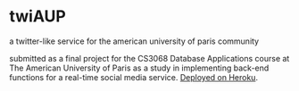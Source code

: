 # twiAUP
a twitter-like service for the american university of paris community

submitted as a final project for the CS3068 Database Applications course at The American University of Paris as a study in implementing back-end functions for a real-time social media service. [Deployed on Heroku](https://mysterious-atoll-80391.herokuapp.com).
